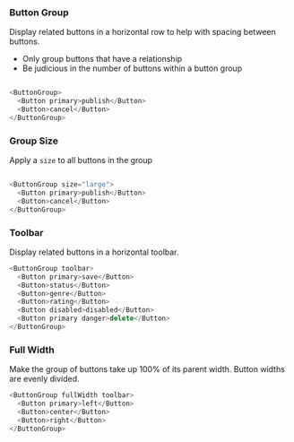 ### Button Group

Display related buttons in a horizontal row to help with spacing between buttons.

* Only group buttons that have a relationship
* Be judicious in the number of buttons within a button group

```js

<ButtonGroup>
  <Button primary>publish</Button>
  <Button>cancel</Button>
</ButtonGroup>
```

### Group Size

Apply a `size` to all buttons in the group

```js

<ButtonGroup size="large">
  <Button primary>publish</Button>
  <Button>cancel</Button>
</ButtonGroup>
```

### Toolbar

Display related buttons in a horizontal toolbar.

```js
<ButtonGroup toolbar>
  <Button primary>save</Button>
  <Button>status</Button>
  <Button>genre</Button>
  <Button>rating</Button>
  <Button disabled>disabled</Button>
  <Button primary danger>delete</Button>
</ButtonGroup>
```

### Full Width

Make the group of buttons take up 100% of its parent width. Button widths are evenly divided.

```js
<ButtonGroup fullWidth toolbar>
  <Button primary>left</Button>
  <Button>center</Button>
  <Button>right</Button>
</ButtonGroup>
```